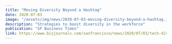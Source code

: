 ```yaml
---
title: "Moving Diversity Beyond a Hashtag"
date: 2020-07-03
image: "/assets/img/news/2020-07-03-moving-diversity-beyond-a-hashtag.jpg"
description: "Strategies to boost diversity in the workforce"
publication: "SF Business Times"
link: https://www.bizjournals.com/sanfrancisco/news/2020/07/03/tech-diversity-efforts-fall-short.html
---
```

